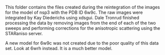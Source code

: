 This folder contains the files created during the reintegration of the images for the model of nsp3 with the PDB ID 6w9c.  The raw images were integrated by Kay Diederichs using xdsgui. Dale Tronrud finished processing the data by removing images from the end of each of the two sweeps and performing corrections for the anisotropic scattering using the STARaniso server.

A new model for 6w9c was not created due to the poor quality of this data set.  Look at 6wrh instead.  It is a much better model. 